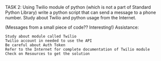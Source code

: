 TASK 2: Using Twilio module of python (which is not a part of Standard Python Library) write a python script that can send a message to a phone number. Study about Twilio and python usage from the Internet.

(Messages from a small piece of code?? Interesting!)
Assistance:

    Study about module called Twilio
    Twilio account in needed to use the API
    Be careful about Auth Token
    Refer to the Internet for complete documentation of Twilio module
    Check on Resources to get the solution

